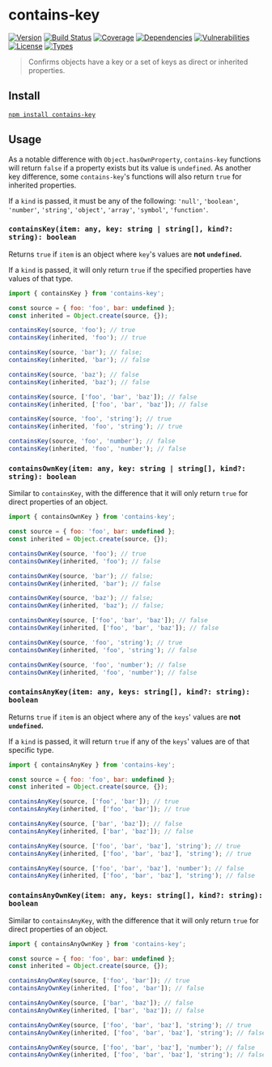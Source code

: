 # contains-key

[![Version](https://img.shields.io/npm/v/contains-key.svg)](https://www.npmjs.com/package/contains-key)
[![Build Status](https://img.shields.io/travis/rafamel/utils/master.svg)](https://travis-ci.org/rafamel/utils)
[![Coverage](https://img.shields.io/coveralls/rafamel/utils/master.svg)](https://coveralls.io/github/rafamel/utils)
[![Dependencies](https://img.shields.io/david/rafamel/utils.svg?path=packages%2Fcontains-key)](https://david-dm.org/rafamel/utils.svg?path=packages%2Fcontains-key)
[![Vulnerabilities](https://img.shields.io/snyk/vulnerabilities/npm/contains-key.svg)](https://snyk.io/test/npm/contains-key)
[![License](https://img.shields.io/github/license/rafamel/utils.svg)](https://github.com/rafamel/utils/blob/master/LICENSE)
[![Types](https://img.shields.io/npm/types/contains-key.svg)](https://www.npmjs.com/package/contains-key)

> Confirms objects have a key or a set of keys as direct or inherited properties.

## Install

[`npm install contains-key`](https://www.npmjs.com/package/contains-key)

## Usage

As a notable difference with `Object.hasOwnProperty`, `contains-key` functions will return `false` if a property exists but its value is `undefined`. As another key difference, some `contains-key`'s functions will also return `true` for inherited properties.

If a `kind` is passed, it must be any of the following: `'null'`, `'boolean'`, `'number'`, `'string'`, `'object'`, `'array'`, `'symbol'`, `'function'`.

### `containsKey(item: any, key: string | string[], kind?: string): boolean`

Returns `true` if `item` is an object where `key`'s values are **not `undefined`.**

If a `kind` is passed, it will only return `true` if the specified properties have values of that type.

```javascript
import { containsKey } from 'contains-key';

const source = { foo: 'foo', bar: undefined };
const inherited = Object.create(source, {});

containsKey(source, 'foo'); // true
containsKey(inherited, 'foo'); // true

containsKey(source, 'bar'); // false;
containsKey(inherited, 'bar'); // false

containsKey(source, 'baz'); // false
containsKey(inherited, 'baz'); // false

containsKey(source, ['foo', 'bar', 'baz']); // false
containsKey(inherited, ['foo', 'bar', 'baz']); // false

containsKey(source, 'foo', 'string'); // true
containsKey(inherited, 'foo', 'string'); // true

containsKey(source, 'foo', 'number'); // false
containsKey(inherited, 'foo', 'number'); // false
```

### `containsOwnKey(item: any, key: string | string[], kind?: string): boolean`

Similar to `containsKey`, with the difference that it will only return `true` for direct properties of an object.

```javascript
import { containsOwnKey } from 'contains-key';

const source = { foo: 'foo', bar: undefined };
const inherited = Object.create(source, {});

containsOwnKey(source, 'foo'); // true
containsOwnKey(inherited, 'foo'); // false

containsOwnKey(source, 'bar'); // false;
containsOwnKey(inherited, 'bar'); // false

containsOwnKey(source, 'baz'); // false;
containsOwnKey(inherited, 'baz'); // false;

containsOwnKey(source, ['foo', 'bar', 'baz']); // false
containsOwnKey(inherited, ['foo', 'bar', 'baz']); // false

containsOwnKey(source, 'foo', 'string'); // true
containsOwnKey(inherited, 'foo', 'string'); // false

containsOwnKey(source, 'foo', 'number'); // false
containsOwnKey(inherited, 'foo', 'number'); // false
```

### `containsAnyKey(item: any, keys: string[], kind?: string): boolean`

Returns `true` if `item` is an object where any of the `keys`' values are **not `undefined`.**

If a `kind` is passed, it will return `true` if any of the `keys`' values are of that specific type.

```javascript
import { containsAnyKey } from 'contains-key';

const source = { foo: 'foo', bar: undefined };
const inherited = Object.create(source, {});

containsAnyKey(source, ['foo', 'bar']); // true
containsAnyKey(inherited, ['foo', 'bar']); // true

containsAnyKey(source, ['bar', 'baz']); // false
containsAnyKey(inherited, ['bar', 'baz']); // false

containsAnyKey(source, ['foo', 'bar', 'baz'], 'string'); // true
containsAnyKey(inherited, ['foo', 'bar', 'baz'], 'string'); // true

containsAnyKey(source, ['foo', 'bar', 'baz'], 'number'); // false
containsAnyKey(inherited, ['foo', 'bar', 'baz'], 'string'); // false
```

### `containsAnyOwnKey(item: any, keys: string[], kind?: string): boolean`

Similar to `containsAnyKey`, with the difference that it will only return `true` for direct properties of an object.

```javascript
import { containsAnyOwnKey } from 'contains-key';

const source = { foo: 'foo', bar: undefined };
const inherited = Object.create(source, {});

containsAnyOwnKey(source, ['foo', 'bar']); // true
containsAnyOwnKey(inherited, ['foo', 'bar']); // false

containsAnyOwnKey(source, ['bar', 'baz']); // false
containsAnyOwnKey(inherited, ['bar', 'baz']); // false

containsAnyOwnKey(source, ['foo', 'bar', 'baz'], 'string'); // true
containsAnyOwnKey(inherited, ['foo', 'bar', 'baz'], 'string'); // false

containsAnyOwnKey(source, ['foo', 'bar', 'baz'], 'number'); // false
containsAnyOwnKey(inherited, ['foo', 'bar', 'baz'], 'string'); // false
```
